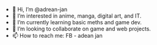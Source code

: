- 👋 Hi, I’m @adrean-jan
- 👀 I’m interested in anime, manga, digital art, and IT.
- 🌱 I’m currently learning basic meths and game dev.
- 💞️ I’m looking to collaborate on game and web projects.
- 📫 How to reach me: FB - adean jan

<!---
adrean-jan/adrean-jan is a ✨ special ✨ repository because its `README.md` (this file) appears on your GitHub profile.
You can click the Preview link to take a look at your changes.
--->
